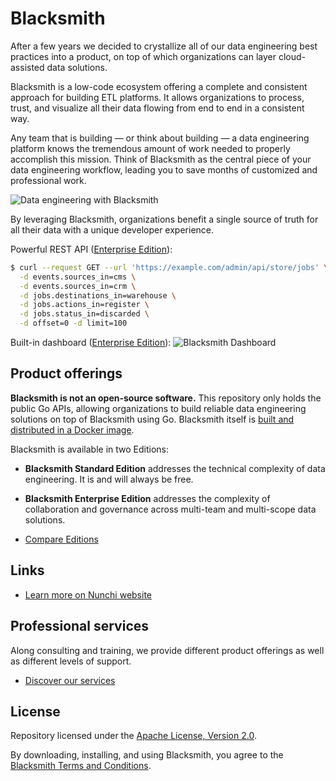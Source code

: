 # Blacksmith

After a few years we decided to crystallize all of our data engineering best
practices into a product, on top of which organizations can layer cloud-assisted
data solutions.

Blacksmith is a low-code ecosystem offering a complete and consistent approach for
building ETL platforms. It allows organizations to process, trust, and visualize
all their data flowing from end to end in a consistent way.

Any team that is building — or think about building — a data engineering platform
knows the tremendous amount of work needed to properly accomplish this mission.
Think of Blacksmith as the central piece of your data engineering workflow, leading
you to save months of customized and professional work.

![Data engineering with Blacksmith](https://nunchi.studio/images/blacksmith/approach.png)

By leveraging Blacksmith, organizations benefit a single source of truth for all
their data with a unique developer experience.

Powerful REST API ([Enterprise Edition](https://nunchi.studio/blacksmith/pricing)):
```bash
$ curl --request GET --url 'https://example.com/admin/api/store/jobs' \
  -d events.sources_in=cms \
  -d events.sources_in=crm \
  -d jobs.destinations_in=warehouse \
  -d jobs.actions_in=register \
  -d jobs.status_in=discarded \
  -d offset=0 -d limit=100
```

Built-in dashboard ([Enterprise Edition](https://nunchi.studio/blacksmith/pricing)):
![Blacksmith Dashboard](https://nunchi.studio/images/blacksmith/dashboard.002.png)

## Product offerings

**Blacksmith is not an open-source software.** This repository only holds the
public Go APIs, allowing organizations to build reliable data engineering solutions
on top of Blacksmith using Go. Blacksmith itself is [built and distributed in a
Docker image](https://github.com/nunchistudio/blacksmith-docker).

Blacksmith is available in two Editions:
- **Blacksmith Standard Edition** addresses the technical complexity of data
  engineering. It is and will always be free.
- **Blacksmith Enterprise Edition** addresses the complexity of collaboration
  and governance across multi-team and multi-scope data solutions.

- [Compare Editions](https://nunchi.studio/blacksmith/pricing)

## Links

- [Learn more on Nunchi website](https://nunchi.studio/blacksmith)

## Professional services

Along consulting and training, we provide different product offerings as well as
different levels of support.

- [Discover our services](https://nunchi.studio/support)

## License

Repository licensed under the [Apache License, Version 2.0](./LICENSE).

By downloading, installing, and using Blacksmith, you agree to the
[Blacksmith Terms and Conditions](https://nunchi.studio/legal/terms).
